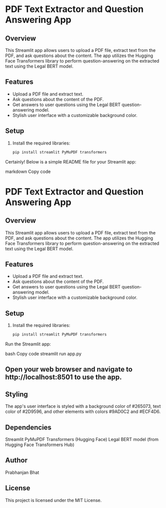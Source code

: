# PDF Text Extractor and Question Answering App

## Overview

This Streamlit app allows users to upload a PDF file, extract text from the PDF, and ask questions about the content. The app utilizes the Hugging Face Transformers library to perform question-answering on the extracted text using the Legal BERT model.

## Features

- Upload a PDF file and extract text.
- Ask questions about the content of the PDF.
- Get answers to user questions using the Legal BERT question-answering model.
- Stylish user interface with a customizable background color.

## Setup

1. Install the required libraries:

   ```bash
   pip install streamlit PyMuPDF transformers

   
Certainly! Below is a simple README file for your Streamlit app:

markdown
Copy code
# PDF Text Extractor and Question Answering App

## Overview

This Streamlit app allows users to upload a PDF file, extract text from the PDF, and ask questions about the content. The app utilizes the Hugging Face Transformers library to perform question-answering on the extracted text using the Legal BERT model.

## Features

- Upload a PDF file and extract text.
- Ask questions about the content of the PDF.
- Get answers to user questions using the Legal BERT question-answering model.
- Stylish user interface with a customizable background color.

## Setup

1. Install the required libraries:

   ```bash
   pip install streamlit PyMuPDF transformers
Run the Streamlit app:

bash
Copy code
streamlit run app.py
## Open your web browser and navigate to http://localhost:8501 to use the app.

## Styling
The app's user interface is styled with a background color of #265073, text color of #2D9596, and other elements with colors #9AD0C2 and #ECF4D6.

## Dependencies
Streamlit
PyMuPDF
Transformers (Hugging Face)
Legal BERT model (from Hugging Face Transformers Hub)

## Author
Prabhanjan Bhat

## License
This project is licensed under the MIT License.
